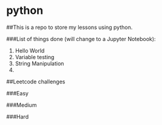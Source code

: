 # python

##This is a repo to store my lessons using python. 

###List of things done (will change to a Jupyter Notebook):
1. Hello World
2. Variable testing
3. String Manipulation
4. 

##Leetcode challenges

###Easy


###Medium

###Hard